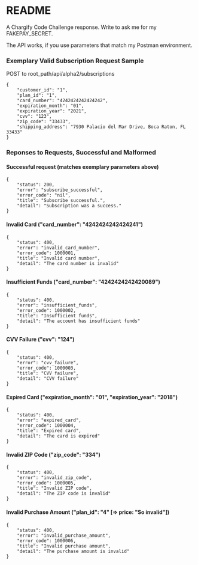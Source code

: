 # README

A Chargify Code Challenge response. Write to ask me for my FAKEPAY_SECRET. 

The API works, if you use parameters that match my Postman environment.

### Exemplary Valid Subscription Request Sample

POST to root_path/api/alpha2/subscriptions
```
{
	"customer_id": "1", 
	"plan_id": "1",
	"card_number": "4242424242424242",
	"expiration_month": "01",
	"expiration_year": "2021",
	"cvv": "123",
	"zip_code": "33433",
	"shipping_address": "7930 Palacio del Mar Drive, Boca Raton, FL 33433"
}
```

### Reponses to Requests, Successful and Malformed

#### Successful request (matches exemplary parameters above)
```
{
    "status": 200,
    "error": "subscribe_successful",
    "error_code": "nil",
    "title": "Subscribe successful.",
    "detail": "Subscription was a success."
}
```

#### Invalid Card ("card_number": "4242424242424241")
```
{
    "status": 400,
    "error": "invalid_card_number",
    "error_code": 1000001,
    "title": "Invalid card number",
    "detail": "The card number is invalid"
}
```
#### Insufficient Funds ("card_number": "4242424242420089")
```
{
    "status": 400,
    "error": "insufficient_funds",
    "error_code": 1000002,
    "title": "Insufficient funds",
    "detail": "The account has insufficient funds"
}
```
#### CVV Failure ("cvv": "124")
```
{
    "status": 400,
    "error": "cvv_failure",
    "error_code": 1000003,
    "title": "CVV failure",
    "detail": "CVV failure"
}
```
#### Expired Card ("expiration_month": "01", "expiration_year": "2018")
```
{
    "status": 400,
    "error": "expired_card",
    "error_code": 1000004,
    "title": "Expired card",
    "detail": "The card is expired"
}
```
#### Invalid ZIP Code ("zip_code": "334")
```
{
    "status": 400,
    "error": "invalid_zip_code",
    "error_code": 1000005,
    "title": "Invalid ZIP code",
    "detail": "The ZIP code is invalid"
}
```
#### Invalid Purchase Amount ("plan_id": "4" [=> price: "So invalid"])
```
{
    "status": 400,
    "error": "invalid_purchase_amount",
    "error_code": 1000006,
    "title": "Invalid purchase amount",
    "detail": "The purchase amount is invalid"
}
```